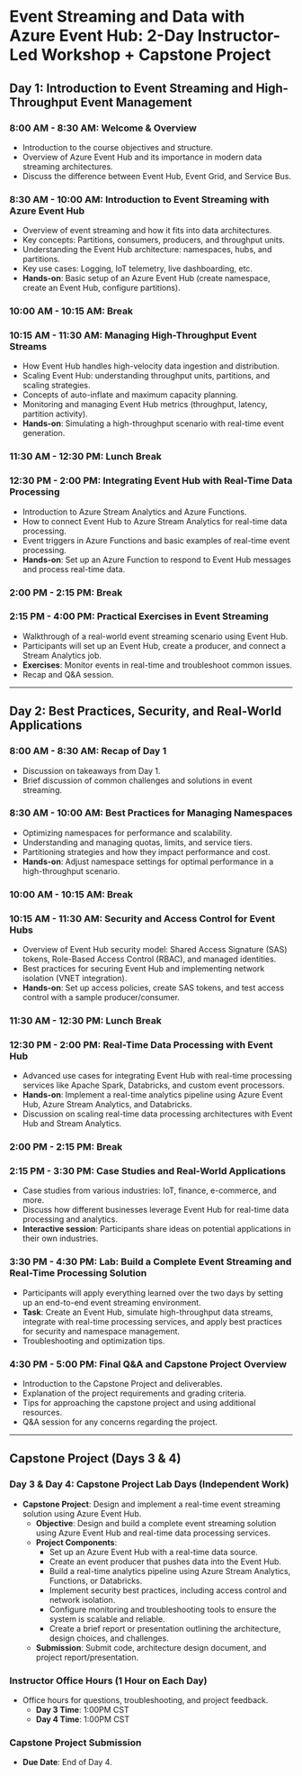 # Event Streaming and Data with Azure Event Hub: 2-Day Instructor-Led Workshop + Capstone Project

## **Day 1: Introduction to Event Streaming and High-Throughput Event Management**

### **8:00 AM - 8:30 AM: Welcome & Overview**
- Introduction to the course objectives and structure.
- Overview of Azure Event Hub and its importance in modern data streaming architectures.
- Discuss the difference between Event Hub, Event Grid, and Service Bus.

### **8:30 AM - 10:00 AM: Introduction to Event Streaming with Azure Event Hub**
- Overview of event streaming and how it fits into data architectures.
- Key concepts: Partitions, consumers, producers, and throughput units.
- Understanding the Event Hub architecture: namespaces, hubs, and partitions.
- Key use cases: Logging, IoT telemetry, live dashboarding, etc.
- **Hands-on**: Basic setup of an Azure Event Hub (create namespace, create an Event Hub, configure partitions).

### **10:00 AM - 10:15 AM: Break**

### **10:15 AM - 11:30 AM: Managing High-Throughput Event Streams**
- How Event Hub handles high-velocity data ingestion and distribution.
- Scaling Event Hub: understanding throughput units, partitions, and scaling strategies.
- Concepts of auto-inflate and maximum capacity planning.
- Monitoring and managing Event Hub metrics (throughput, latency, partition activity).
- **Hands-on**: Simulating a high-throughput scenario with real-time event generation.

### **11:30 AM - 12:30 PM: Lunch Break**

### **12:30 PM - 2:00 PM: Integrating Event Hub with Real-Time Data Processing**
- Introduction to Azure Stream Analytics and Azure Functions.
- How to connect Event Hub to Azure Stream Analytics for real-time data processing.
- Event triggers in Azure Functions and basic examples of real-time event processing.
- **Hands-on**: Set up an Azure Function to respond to Event Hub messages and process real-time data.

### **2:00 PM - 2:15 PM: Break**

### **2:15 PM - 4:00 PM: Practical Exercises in Event Streaming**
- Walkthrough of a real-world event streaming scenario using Event Hub.
- Participants will set up an Event Hub, create a producer, and connect a Stream Analytics job.
- **Exercises**: Monitor events in real-time and troubleshoot common issues.
- Recap and Q&A session.

---

## **Day 2: Best Practices, Security, and Real-World Applications**

### **8:00 AM - 8:30 AM: Recap of Day 1**
- Discussion on takeaways from Day 1.
- Brief discussion of common challenges and solutions in event streaming.

### **8:30 AM - 10:00 AM: Best Practices for Managing Namespaces**
- Optimizing namespaces for performance and scalability.
- Understanding and managing quotas, limits, and service tiers.
- Partitioning strategies and how they impact performance and cost.
- **Hands-on**: Adjust namespace settings for optimal performance in a high-throughput scenario.

### **10:00 AM - 10:15 AM: Break**

### **10:15 AM - 11:30 AM: Security and Access Control for Event Hubs**
- Overview of Event Hub security model: Shared Access Signature (SAS) tokens, Role-Based Access Control (RBAC), and managed identities.
- Best practices for securing Event Hub and implementing network isolation (VNET integration).
- **Hands-on**: Set up access policies, create SAS tokens, and test access control with a sample producer/consumer.

### **11:30 AM - 12:30 PM: Lunch Break**

### **12:30 PM - 2:00 PM: Real-Time Data Processing with Event Hub**
- Advanced use cases for integrating Event Hub with real-time processing services like Apache Spark, Databricks, and custom event processors.
- **Hands-on**: Implement a real-time analytics pipeline using Azure Event Hub, Azure Stream Analytics, and Databricks.
- Discussion on scaling real-time data processing architectures with Event Hub and Stream Analytics.

### **2:00 PM - 2:15 PM: Break**

### **2:15 PM - 3:30 PM: Case Studies and Real-World Applications**
- Case studies from various industries: IoT, finance, e-commerce, and more.
- Discuss how different businesses leverage Event Hub for real-time data processing and analytics.
- **Interactive session**: Participants share ideas on potential applications in their own industries.

### **3:30 PM - 4:30 PM: Lab: Build a Complete Event Streaming and Real-Time Processing Solution**
- Participants will apply everything learned over the two days by setting up an end-to-end event streaming environment.
- **Task**: Create an Event Hub, simulate high-throughput data streams, integrate with real-time processing services, and apply best practices for security and namespace management.
- Troubleshooting and optimization tips.

### **4:30 PM - 5:00 PM: Final Q&A and Capstone Project Overview**
- Introduction to the Capstone Project and deliverables.
- Explanation of the project requirements and grading criteria.
- Tips for approaching the capstone project and using additional resources.
- Q&A session for any concerns regarding the project.

---

## **Capstone Project (Days 3 & 4)**

### **Day 3 & Day 4: Capstone Project Lab Days (Independent Work)**
- **Capstone Project**: Design and implement a real-time event streaming solution using Azure Event Hub.
  - **Objective**: Design and build a complete event streaming solution using Azure Event Hub and real-time data processing services.
  - **Project Components**:
    - Set up an Azure Event Hub with a real-time data source.
    - Create an event producer that pushes data into the Event Hub.
    - Build a real-time analytics pipeline using Azure Stream Analytics, Functions, or Databricks.
    - Implement security best practices, including access control and network isolation.
    - Configure monitoring and troubleshooting tools to ensure the system is scalable and reliable.
    - Create a brief report or presentation outlining the architecture, design choices, and challenges.
  - **Submission**: Submit code, architecture design document, and project report/presentation.

### **Instructor Office Hours (1 Hour on Each Day)**
- Office hours for questions, troubleshooting, and project feedback.
  - **Day 3 Time**: 1:00PM CST
  - **Day 4 Time**: 1:00PM CST

### **Capstone Project Submission**
- **Due Date**: End of Day 4.
